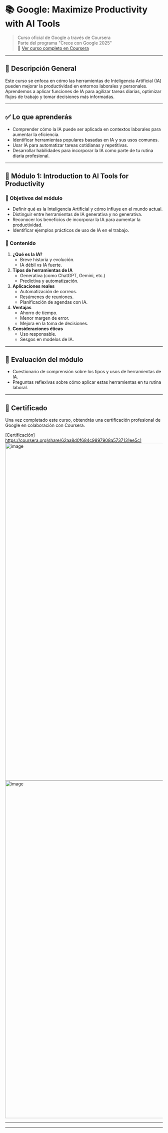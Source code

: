 # 📚 Google: Maximize Productivity with AI Tools

> Curso oficial de Google a través de Coursera  
> Parte del programa "Crece con Google 2025"  
> 🔗 [Ver curso completo en Coursera](https://www.coursera.org/learn/google-maximize-productivity-with-ai-tools)

---

## 📌 Descripción General

Este curso se enfoca en cómo las herramientas de Inteligencia Artificial (IA) pueden mejorar la productividad en entornos laborales y personales. Aprendemos a aplicar funciones de IA para agilizar tareas diarias, optimizar flujos de trabajo y tomar decisiones más informadas.

---

## ✅ Lo que aprenderás

- Comprender cómo la IA puede ser aplicada en contextos laborales para aumentar la eficiencia.
- Identificar herramientas populares basadas en IA y sus usos comunes.
- Usar IA para automatizar tareas cotidianas y repetitivas.
- Desarrollar habilidades para incorporar la IA como parte de tu rutina diaria profesional.

---

## 🧠 Módulo 1: Introduction to AI Tools for Productivity

### 🎯 Objetivos del módulo

- Definir qué es la Inteligencia Artificial y cómo influye en el mundo actual.
- Distinguir entre herramientas de IA generativa y no generativa.
- Reconocer los beneficios de incorporar la IA para aumentar la productividad.
- Identificar ejemplos prácticos de uso de IA en el trabajo.

### 📖 Contenido

1. **¿Qué es la IA?**
   - Breve historia y evolución.
   - IA débil vs IA fuerte.
2. **Tipos de herramientas de IA**
   - Generativa (como ChatGPT, Gemini, etc.)
   - Predictiva y automatización.
3. **Aplicaciones reales**
   - Automatización de correos.
   - Resúmenes de reuniones.
   - Planificación de agendas con IA.
4. **Ventajas**
   - Ahorro de tiempo.
   - Menor margen de error.
   - Mejora en la toma de decisiones.
5. **Consideraciones éticas**
   - Uso responsable.
   - Sesgos en modelos de IA.

---

## 🧪 Evaluación del módulo

- Cuestionario de comprensión sobre los tipos y usos de herramientas de IA.
- Preguntas reflexivas sobre cómo aplicar estas herramientas en tu rutina laboral.

---

## 🧾 Certificado

Una vez completado este curso, obtendrás una certificación profesional de Google en colaboración con Coursera.

[Certificación] https://coursera.org/share/62aa8d0f684c9897908a5737131ee5c1
<img width="1920" height="1080" alt="image" src="https://github.com/user-attachments/assets/db6a857d-8d53-4d16-a11a-cb8eec1c5e88" />
<img width="1920" height="1080" alt="image" src="https://github.com/user-attachments/assets/a62efc49-9ef1-4971-ac9c-abb4370e11b3" />




---

---

